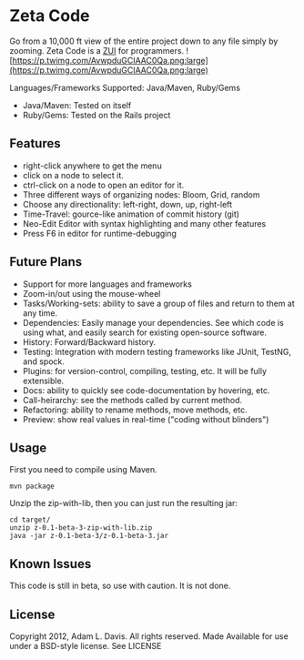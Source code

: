 Zeta Code
========================

Go from a 10,000 ft view of the entire project down to any file simply by zooming. Zeta Code is a [ZUI](https://en.wikipedia.org/wiki/Zooming_User_Interface) for programmers.
![https://p.twimg.com/AvwpduGCIAAC0Qa.png:large](https://p.twimg.com/AvwpduGCIAAC0Qa.png:large)

Languages/Frameworks Supported: Java/Maven, Ruby/Gems

* Java/Maven: Tested on itself
* Ruby/Gems: Tested on the Rails project

Features
--------
* right-click anywhere to get the menu
* click on a node to select it.
* ctrl-click on a node to open an editor for it.
* Three different ways of organizing nodes: Bloom, Grid, random
* Choose any directionality: left-right, down, up, right-left
* Time-Travel: gource-like animation of commit history (git)
* Neo-Edit Editor with syntax highlighting and many other features
* Press F6 in editor for runtime-debugging

Future Plans
------------
* Support for more languages and frameworks
* Zoom-in/out using the mouse-wheel
* Tasks/Working-sets: ability to save a group of files and return to them at any time.
* Dependencies: Easily manage your dependencies. See which code is using what, and easily search for existing open-source software.
* History: Forward/Backward history.
* Testing: Integration with modern testing frameworks like JUnit, TestNG, and spock.
* Plugins: for version-control, compiling, testing, etc. It will be fully extensible.
* Docs: ability to quickly see code-documentation by hovering, etc.
* Call-heirarchy: see the methods called by current method.
* Refactoring: ability to rename methods, move methods, etc.
* Preview: show real values in real-time ("coding without blinders")

Usage
-----

First you need to compile using Maven.

	mvn package

Unzip the zip-with-lib, then you can just run the resulting jar:

	cd target/
	unzip z-0.1-beta-3-zip-with-lib.zip
	java -jar z-0.1-beta-3/z-0.1-beta-3.jar


Known Issues
-------------
This code is still in beta, so use with caution. It is not done.


License
-------

Copyright 2012, Adam L. Davis. All rights reserved.
Made Available for use under a BSD-style license. See LICENSE
